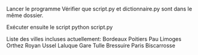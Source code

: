 Lancer le programme
Vérifier que script.py et dictionnaire.py sont dans le même dossier.

Exécuter ensuite le script python script.py

Liste des villes incluses actuellement:
Bordeaux
Poitiers
Pau
Limoges
Orthez
Royan
Ussel
Laluque Gare
Tulle
Bressuire
Paris
Biscarrosse
